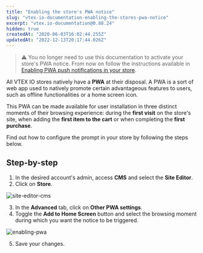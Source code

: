 ```yaml
---
title: "Enabling the store's PWA notice"
slug: "vtex-io-documentation-enabling-the-stores-pwa-notice"
excerpt: "vtex.io-documentation@0.88.24"
hidden: true
createdAt: "2020-06-03T16:02:44.255Z"
updatedAt: "2022-12-13T20:17:44.026Z"
---
```

> ⚠️  You no longer need to use this documentation to activate your store's PWA notice. From now on follow the instructions available in [Enabling PWA push notifications in your store](https://help.vtex.com/en/tutorial/enabling-pwa-push-notifications-in-your-store--1be3ZPhbsgZSbE7h5H46pG).

All VTEX IO stores natively have a **PWA** at their disposal. A PWA is a sort of web app used to natively promote certain advantageous features to users, such as offline functionalities or a home screen icon.

This PWA can be made available for user installation in three distinct moments of their browsing experience: during the **first visit** on the store's site, when adding the **first item to the cart** or when completing the **first purchase**.

Find out how to configure the prompt in your store by following the steps below.

## Step-by-step

1. In the desired account's admin, access **CMS** and select the **Site Editor**.
2. Click on **Store**.

![site-editor-cms](https://user-images.githubusercontent.com/52087100/68609303-ab5e2980-0493-11ea-99ad-880dffeb8c5d.png)

3. In the **Advanced** tab, click on **Other PWA settings**.
4. Toggle the **Add to Home Screen** button and select the browsing moment during which you want the notice to be triggered.

![enabling-pwa](https://user-images.githubusercontent.com/52087100/68609344-c466da80-0493-11ea-9994-52b380985d64.gif)

5. Save your changes.

